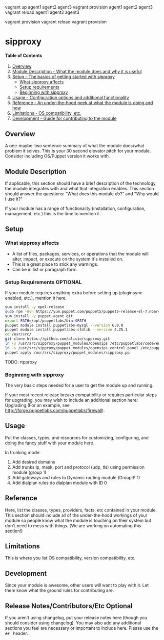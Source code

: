 vagrant up agent1 agent2 agent3
vagrant provision agent1 agent2 agent3
vagrant reload agent1 agent2 agent3

vagrant provision
vagrant reload
vagrant provision




# sipproxy

#### Table of Contents

1. [Overview](#overview)
2. [Module Description - What the module does and why it is useful](#module-description)
3. [Setup - The basics of getting started with sipproxy](#setup)
    * [What sipproxy affects](#what-sipproxy-affects)
    * [Setup requirements](#setup-requirements)
    * [Beginning with sipproxy](#beginning-with-sipproxy)
4. [Usage - Configuration options and additional functionality](#usage)
5. [Reference - An under-the-hood peek at what the module is doing and how](#reference)
5. [Limitations - OS compatibility, etc.](#limitations)
6. [Development - Guide for contributing to the module](#development)

## Overview

A one-maybe-two sentence summary of what the module does/what problem it solves.
This is your 30 second elevator pitch for your module. Consider including
OS/Puppet version it works with.

## Module Description

If applicable, this section should have a brief description of the technology
the module integrates with and what that integration enables. This section
should answer the questions: "What does this module *do*?" and "Why would I use
it?"

If your module has a range of functionality (installation, configuration,
management, etc.) this is the time to mention it.

## Setup


### What sipproxy affects

* A list of files, packages, services, or operations that the module will alter,
  impact, or execute on the system it's installed on.
* This is a great place to stick any warnings.
* Can be in list or paragraph form.

### Setup Requirements **OPTIONAL**

If your module requires anything extra before setting up (pluginsync enabled,
etc.), mention it here.

```bash
yum install -y epel-release
sudo rpm -Uvh https://yum.puppet.com/puppet5/puppet5-release-el-7.noarch.rpm
yum install -y puppet-agent git
export PATH=/opt/puppetlabs/bin:$PATH
puppet module install puppetlabs-mysql --version 6.0.0
puppet module install puppetlabs-stdlib --version 4.25.1
cd /usr/src/
git clone https://github.com/alisio/sipproxy.git
ln -s /usr/src/sipproxy/puppet_modules/opensips /etc/puppetlabs/code/environments/production/modules/opensips
ln -s /usr/src/sipproxy/puppet_modules/opensips_control_panel /etc/puppetlabs/code/environments/production/modules/opensips_control_panel
puppet apply /usr/src/sipproxy/puppet_modules/sipproxy.pp
```
TODO: rtpproxy

### Beginning with sipproxy

The very basic steps needed for a user to get the module up and running.

If your most recent release breaks compatibility or requires particular steps
for upgrading, you may wish to include an additional section here: Upgrading
(For an example, see http://forge.puppetlabs.com/puppetlabs/firewall).

## Usage

Put the classes, types, and resources for customizing, configuring, and doing
the fancy stuff with your module here.

In trunking mode:
1. Add desired domains
2. Add trunks ip, mask, port and protocol (udp, tls) using permission module (group 1)
1. Add gateways and rules to Dynamic routing module (GroupIP 1)
3. Add dialplan rules do dialplan module with ID 0

## Reference

Here, list the classes, types, providers, facts, etc contained in your module.
This section should include all of the under-the-hood workings of your module so
people know what the module is touching on their system but don't need to mess
with things. (We are working on automating this section!)

## Limitations

This is where you list OS compatibility, version compatibility, etc.

## Development

Since your module is awesome, other users will want to play with it. Let them
know what the ground rules for contributing are.

## Release Notes/Contributors/Etc **Optional**

If you aren't using changelog, put your release notes here (though you should
consider using changelog). You may also add any additional sections you feel are
necessary or important to include here. Please use the `## ` header.
